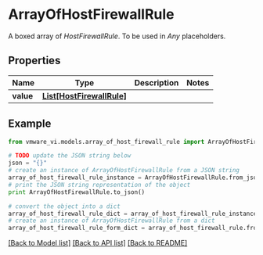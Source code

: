 # ArrayOfHostFirewallRule

A boxed array of *HostFirewallRule*. To be used in *Any* placeholders. 

## Properties
Name | Type | Description | Notes
------------ | ------------- | ------------- | -------------
**value** | [**List[HostFirewallRule]**](HostFirewallRule.md) |  | 

## Example

```python
from vmware_vi.models.array_of_host_firewall_rule import ArrayOfHostFirewallRule

# TODO update the JSON string below
json = "{}"
# create an instance of ArrayOfHostFirewallRule from a JSON string
array_of_host_firewall_rule_instance = ArrayOfHostFirewallRule.from_json(json)
# print the JSON string representation of the object
print ArrayOfHostFirewallRule.to_json()

# convert the object into a dict
array_of_host_firewall_rule_dict = array_of_host_firewall_rule_instance.to_dict()
# create an instance of ArrayOfHostFirewallRule from a dict
array_of_host_firewall_rule_form_dict = array_of_host_firewall_rule.from_dict(array_of_host_firewall_rule_dict)
```
[[Back to Model list]](../README.md#documentation-for-models) [[Back to API list]](../README.md#documentation-for-api-endpoints) [[Back to README]](../README.md)


